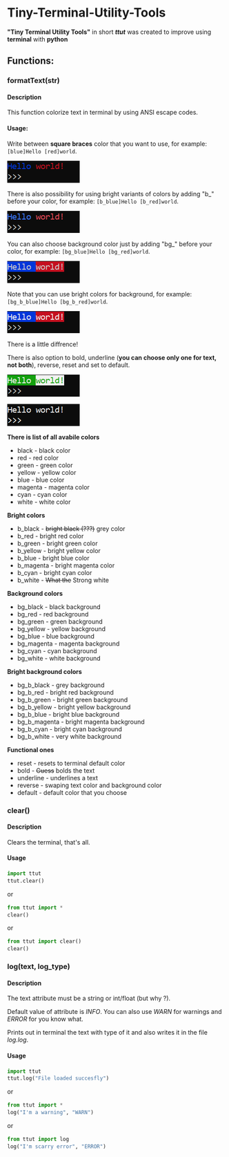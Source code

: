 # Tiny-Terminal-Utility-Tools
**"Tiny Terminal Utility Tools"** in short ***ttut*** was created to improve using **terminal** with **python**
## Functions:
### formatText(str)
  
  #### Description
  
  This function colorize text in terminal by using ANSI escape codes.
  
  #### Usage:
  
  Write between **square braces** color that you want to use, for example: ```[blue]Hello [red]world```.

  ![example](examples/example1.png)
  
  There is also possibility for using bright variants of colors by adding "b_" before your color, for example: ```[b_blue]Hello [b_red]world```.

  ![example](examples/example2.png)
  
  You can also choose background color just by adding "bg_" before your color, for example: ```[bg_blue]Hello [bg_red]world```.

  ![example](examples/example3.png)
  
  Note that you can use bright colors for background, for example: ```[bg_b_blue]Hello [bg_b_red]world```.

  ![example](examples/example4.png)

  There is a little diffrence!

  There is also option to bold, underline (**you can choose only one for text, not both**), reverse, reset and set to default.

  ![example of reverse](examples/example5.png)

  ![example of bold](examples/example6.png)


  **There is list of all avabile colors**
  - black - black color
  - red - red color
  - green - green color
  - yellow - yellow color
  - blue - blue color
  - magenta - magenta color
  - cyan - cyan color
  - white - white color
  
  **Bright colors**
  - b_black - ~~bright black (???)~~ grey color
  - b_red - bright red color
  - b_green - bright green color
  - b_yellow - bright yellow color
  - b_blue - bright blue color
  - b_magenta - bright magenta color
  - b_cyan - bright cyan color
  - b_white - ~~What the~~ Strong white
  
  **Background colors**
  - bg_black - black background
  - bg_red - red background
  - bg_green - green background
  - bg_yellow - yellow background
  - bg_blue - blue background
  - bg_magenta - magenta background
  - bg_cyan - cyan background
  - bg_white - white background
  
  **Bright background colors**
  - bg_b_black - grey background
  - bg_b_red - bright red background
  - bg_b_green - bright green background
  - bg_b_yellow - bright yellow background
  - bg_b_blue - bright blue background
  - bg_b_magenta - bright magenta background
  - bg_b_cyan - bright cyan background
  - bg_b_white - very white background
  
  **Functional ones**
  - reset - resets to terminal default color
  - bold - ~~Guess~~ bolds the text
  - underline - underlines a text
  - reverse - swaping text color and background color
  - default - default color that you choose
  
### clear()

  #### Description

  Clears the terminal, that's all.

  #### Usage

  ```python
  import ttut
  ttut.clear()
  ```

  or

  ```python
  from ttut import *
  clear()
  ```
  or

  ```python
  from ttut import clear()
  clear()
  ```

### log(text, log_type)

  #### Description

  The text attribute must be a string or int/float (but why ?).

  Default value of attribute is *INFO*. You can also use *WARN* for warnings and *ERROR* for you know what.

  Prints out in terminal the text with type of it and also writes it in the file *log.log*.

  #### Usage

  ```python
  import ttut
  ttut.log("File loaded succesfly")
  ```

  or 

  ```python
  from ttut import *
  log("I'm a warning", "WARN")
  ```

  or

  ```python
  from ttut import log
  log("I'm scarry error", "ERROR")
  ```
